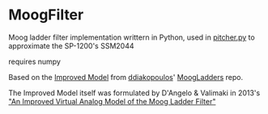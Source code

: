 # MoogFilter
Moog ladder filter implementation writtern in Python, used in [pitcher.py](https://github.com/mwcm/pitcher) to approximate the SP-1200's SSM2044

requires numpy


Based on the [Improved Model](https://github.com/ddiakopoulos/MoogLadders/blob/master/src/ImprovedModel.h) from [ddiakopoulos](https://github.com/ddiakopoulos)' [MoogLadders](https://github.com/ddiakopoulos/MoogLadders) repo.

The Improved Model itself was formulated by D'Angelo & Valimaki in 2013's ["An Improved Virtual Analog Model of the Moog Ladder Filter"](https://raw.githubusercontent.com/ddiakopoulos/MoogLadders/master/research/DAngeloValimaki.pdf)

